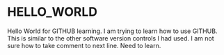 # HELLO_WORLD
Hello World for GITHUB learning.
I am trying to learn how to use GITHUB.
This is similar to the other software version controls I had used.
I am not sure how to take comment to next line. Need to learn.
